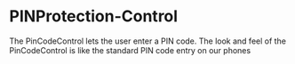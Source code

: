 # PINProtection-Control
The PinCodeControl lets the user enter a PIN code. The look and feel of the PinCodeControl is like the standard PIN code entry on our phones
